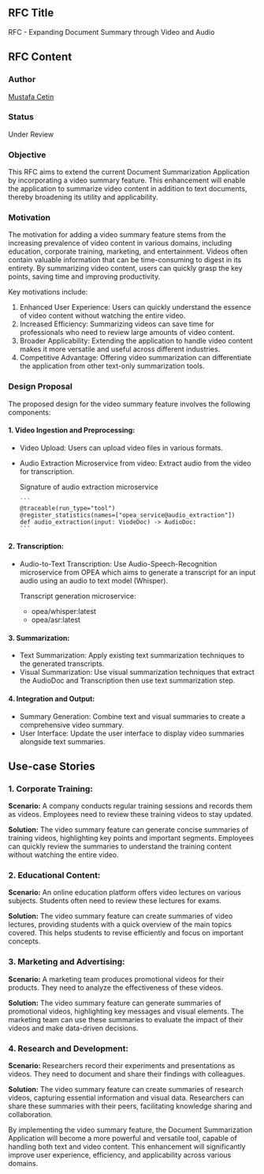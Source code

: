 ## RFC Title
RFC - Expanding Document Summary through Video and Audio

## RFC Content

### Author

[Mustafa Cetin](https://github.com/MSCetin37) 

### Status

Under Review

### Objective
This RFC aims to extend the current Document Summarization Application by incorporating a video summary feature. This enhancement will enable the application to summarize video content in addition to text documents, thereby broadening its utility and applicability.

### Motivation
The motivation for adding a video summary feature stems from the increasing prevalence of video content in various domains, including education, corporate training, marketing, and entertainment. Videos often contain valuable information that can be time-consuming to digest in its entirety. By summarizing video content, users can quickly grasp the key points, saving time and improving productivity.

Key motivations include:
1.	Enhanced User Experience: Users can quickly understand the essence of video content without watching the entire video.
2.	Increased Efficiency: Summarizing videos can save time for professionals who need to review large amounts of video content.
3.	Broader Applicability: Extending the application to handle video content makes it more versatile and useful across different industries.
4.	Competitive Advantage: Offering video summarization can differentiate the application from other text-only summarization tools.


### Design Proposal

<!-- ![image](../../assets/solution_aproach.png) -->




The proposed design for the video summary feature involves the following components:
#### 1.	Video Ingestion and Preprocessing:
  - Video Upload: Users can upload video files in various formats.
  <!-- - Frame Extraction: Extract frames from the video at regular intervals. -->
  - Audio Extraction Microservice from video: Extract audio from the video for transcription.

    Signature of audio extraction microservice

        ```
        @traceable(run_type="tool")
        @register_statistics(names=["opea_service@audio_extraction"])
        def audio_extraction(input: ViodeDoc) -> AudioDoc:
        ```

#### 2.	Transcription:
- Audio-to-Text Transcription: Use Audio-Speech-Recognition microservice from OPEA which aims to generate a transcript for an input audio using an audio to text model (Whisper). 

  Transcript generation microservice:
    -	opea/whisper:latest
    -	opea/asr:latest

<!-- o	Frame Captioning: Use a visual language model (e.g., BLIP2) to generate captions for the extracted frames. -->

#### 3.	Summarization:
  - Text Summarization: Apply existing text summarization techniques to the generated transcripts.
  - Visual Summarization: Use visual summarization techniques that extract the AudioDoc and Transcription then use text summarization step. 

#### 4.	Integration and Output:
  - Summary Generation: Combine text and visual summaries to create a comprehensive video summary.
  - User Interface: Update the user interface to display video summaries alongside text summaries.

## Use-case Stories
### 1.	Corporate Training:
  
  **Scenario:** A company conducts regular training sessions and records them as videos. Employees need to review these training videos to stay updated.
  
  **Solution:** The video summary feature can generate concise summaries of training videos, highlighting key points and important segments. Employees can quickly review the summaries to understand the training content without watching the entire video.

### 2. Educational Content:
  **Scenario:** An online education platform offers video lectures on various subjects. Students often need to review these lectures for exams.

  **Solution:** The video summary feature can create summaries of video lectures, providing students with a quick overview of the main topics covered. This helps students to revise efficiently and focus on important concepts.
  
### 3.	Marketing and Advertising:
  **Scenario:** A marketing team produces promotional videos for their products. They need to analyze the effectiveness of these videos.

  **Solution:** The video summary feature can generate summaries of promotional videos, highlighting key messages and visual elements. The marketing team can use these summaries to evaluate the impact of their videos and make data-driven decisions.
  
### 4.	Research and Development:
  **Scenario:** Researchers record their experiments and presentations as videos. They need to document and share their findings with colleagues.

  **Solution:** The video summary feature can create summaries of research videos, capturing essential information and visual data. Researchers can share these summaries with their peers, facilitating knowledge sharing and collaboration.

By implementing the video summary feature, the Document Summarization Application will become a more powerful and versatile tool, capable of handling both text and video content. This enhancement will significantly improve user experience, efficiency, and applicability across various domains.



